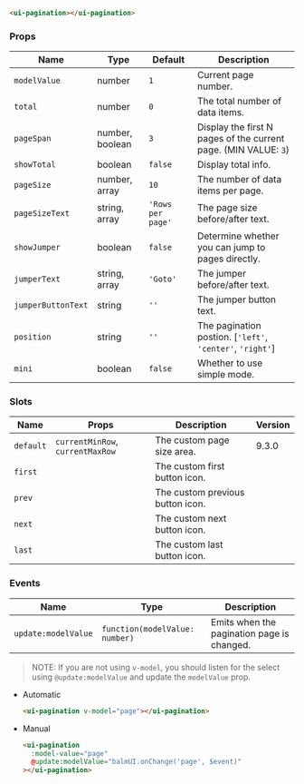 ```html
<ui-pagination></ui-pagination>
```

### Props

| Name               | Type            | Default           | Description                                                     |
| ------------------ | --------------- | ----------------- | --------------------------------------------------------------- |
| `modelValue`       | number          | `1`               | Current page number.                                            |
| `total`            | number          | `0`               | The total number of data items.                                 |
| `pageSpan`         | number, boolean | `3`               | Display the first N pages of the current page. (MIN VALUE: `3`) |
| `showTotal`        | boolean         | `false`           | Display total info.                                             |
| `pageSize`         | number, array   | `10`              | The number of data items per page.                              |
| `pageSizeText`     | string, array   | `'Rows per page'` | The page size before/after text.                                |
| `showJumper`       | boolean         | `false`           | Determine whether you can jump to pages directly.               |
| `jumperText`       | string, array   | `'Goto'`          | The jumper before/after text.                                   |
| `jumperButtonText` | string          | `''`              | The jumper button text.                                         |
| `position`         | string          | `''`              | The pagination postion. [`'left'`, `'center'`, `'right'`]       |
| `mini`             | boolean         | `false`           | Whether to use simple mode.                                     |

### Slots

| Name      | Props                            | Description                      | Version |
| --------- | -------------------------------- | -------------------------------- | ------- |
| `default` | `currentMinRow`, `currentMaxRow` | The custom page size area.       | 9.3.0   |
| `first`   |                                  | The custom first button icon.    |         |
| `prev`    |                                  | The custom previous button icon. |         |
| `next`    |                                  | The custom next button icon.     |         |
| `last`    |                                  | The custom last button icon.     |         |

### Events

| Name                | Type                           | Description                                |
| ------------------- | ------------------------------ | ------------------------------------------ |
| `update:modelValue` | `function(modelValue: number)` | Emits when the pagination page is changed. |

> NOTE: If you are not using `v-model`, you should listen for the select using `@update:modelValue` and update the `modelValue` prop.

- Automatic

  ```html
  <ui-pagination v-model="page"></ui-pagination>
  ```

- Manual

  ```html
  <ui-pagination
    :model-value="page"
    @update:modelValue="balmUI.onChange('page', $event)"
  ></ui-pagination>
  ```
